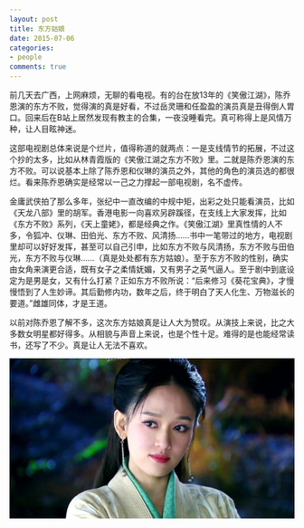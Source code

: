 ```yaml
---
layout: post
title: 东方姑娘
date: 2015-07-06
categories:
- people
comments: true
---
```

前几天去广西，上网麻烦，无聊的看电视。有的台在放13年的《笑傲江湖》，陈乔恩演的东方不败，觉得演的真是好看，不过岳灵珊和任盈盈的演员真是丑得倒人胃口。回来后在B站上居然发现有教主的合集，一夜没睡看完。真可称得上是风情万种，让人目眩神迷。


这部电视剧总体来说是个烂片，值得称道的就两点：一是支线情节的拓展，不过这个抄的太多，比如从林青霞版的《笑傲江湖之东方不败》里。二就是陈乔恩演的东方不败。可以说基本上除了陈乔恩和仪琳的演员之外，其他的角色的演员选的都很烂。看来陈乔恩确实是经常以一己之力撑起一部电视剧，名不虚传。

金庸武侠拍了那么多年，张纪中一直改编的中规中矩，出彩之处只能看演员，比如《天龙八部》里的胡军。香港电影一向喜欢另辟蹊径，在支线上大家发挥，比如《东方不败》系列，《天上童姥》，都是经典之作。《笑傲江湖》里真性情的人不多，令狐冲、仪琳、田伯光、东方不败、风清扬……书中一笔带过的地方，电视剧里却可以好好发挥，甚至可以自己引申，比如东方不败与风清扬，东方不败与田伯光，东方不败与仪琳……（真是处处都有东方姑娘）。至于东方不败的性别，确实由女角来演更合适，既有女子之柔情妩媚，又有男子之英气逼人。至于剧中到底设定为是男是女，又有什么打紧？正如东方不败所说：“后来修习《葵花宝典》，才慢慢悟到了人生妙谛。其后勤修内功，数年之后，终于明白了天人化生、万物滋长的要道。”雌雄同体，才是王道。

以前对陈乔恩了解不多，这次东方姑娘真是让人大为赞叹。从演技上来说，比之大多数女明星都好得多。从相貌与声音上来说，也是个性十足。难得的是也能经常读书，还写了不少。真是让人无法不喜欢。

<img src="/images/flowers/DFGN.jpg" />

